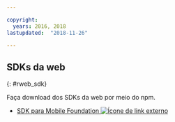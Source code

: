 ```yaml
---

copyright:
  years: 2016, 2018
lastupdated:  "2018-11-26"

---
```


##	SDKs da web
{: #rweb_sdk}

Faça download dos SDKs da web por meio do npm.

* [SDK para Mobile Foundation ![Ícone de link externo](../../icons/launch-glyph.svg "Ícone de link externo")](https://www.npmjs.com/package/ibm-mfp-web-sdk)

